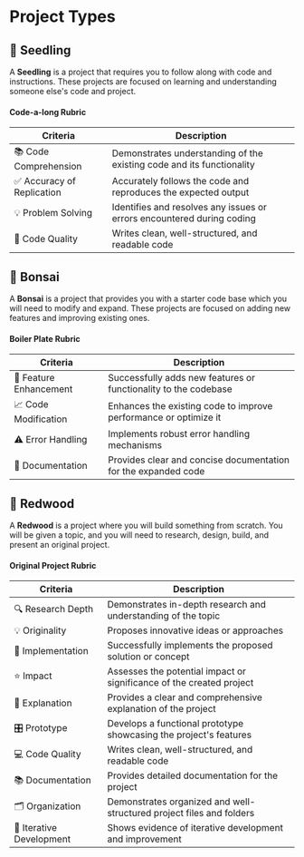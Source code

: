 # Project Types

## 🌱 Seedling

A **Seedling** is a project that requires you to follow along with code and instructions. These projects are focused on learning and understanding someone else's code and project.

#### Code-a-long Rubric

| Criteria | Description |
|---------------------|-----------------------------------------------------------|
| 📚 Code Comprehension | Demonstrates understanding of the existing code and its functionality |
| ✅ Accuracy of Replication | Accurately follows the code and reproduces the expected output |
| 💡 Problem Solving | Identifies and resolves any issues or errors encountered during coding |
| 🎨 Code Quality | Writes clean, well-structured, and readable code |

## 🌿 Bonsai

A **Bonsai** is a project that provides you with a starter code base which you will need to modify and expand. These projects are focused on adding new features and improving existing ones.

#### Boiler Plate Rubric

| Criteria | Description |
|---------------------|-----------------------------------------------------------|
| 🚀 Feature Enhancement | Successfully adds new features or functionality to the codebase |
| 📈 Code Modification | Enhances the existing code to improve performance or optimize it |
| ⚠️ Error Handling | Implements robust error handling mechanisms |
| 📄 Documentation | Provides clear and concise documentation for the expanded code |

## 🌳 Redwood

A **Redwood** is a project where you will build something from scratch. You will be given a topic, and you will need to research, design, build, and present an original project.

#### Original Project Rubric

| Criteria | Description |
|---------------------|-----------------------------------------------------------|
| 🔍 Research Depth | Demonstrates in-depth research and understanding of the topic |
| 💡 Originality | Proposes innovative ideas or approaches |
| 🚀 Implementation | Successfully implements the proposed solution or concept |
| ⭐ Impact | Assesses the potential impact or significance of the created project |
| 📝 Explanation | Provides a clear and comprehensive explanation of the project |
| 🎛️ Prototype | Develops a functional prototype showcasing the project's features |
| 💻 Code Quality | Writes clean, well-structured, and readable code |
| 📚 Documentation | Provides detailed documentation for the project |
| 🗂️ Organization | Demonstrates organized and well-structured project files and folders |
| 🔄 Iterative Development | Shows evidence of iterative development and improvement |

